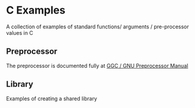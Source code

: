 # C Examples
A collection of examples of standard functions/ arguments / pre-processor values in C

## Preprocessor
The preprocessor is documented fully at [GGC / GNU Preprocessor Manual](https://gcc.gnu.org/onlinedocs/cpp/)

## Library
Examples of creating a shared library
